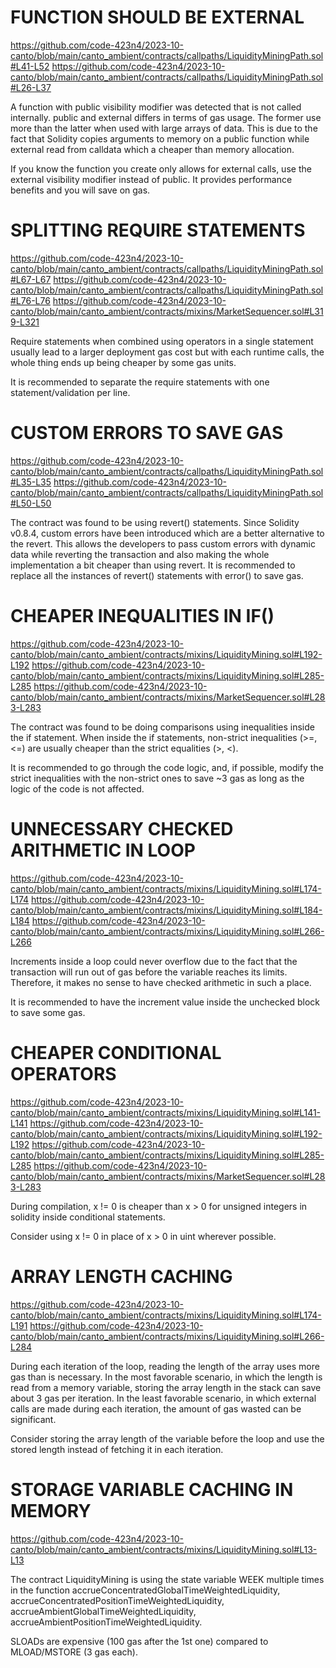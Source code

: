 # FUNCTION SHOULD BE EXTERNAL
https://github.com/code-423n4/2023-10-canto/blob/main/canto_ambient/contracts/callpaths/LiquidityMiningPath.sol#L41-L52
https://github.com/code-423n4/2023-10-canto/blob/main/canto_ambient/contracts/callpaths/LiquidityMiningPath.sol#L26-L37

A function with public visibility modifier was detected that is not called internally.
public and external differs in terms of gas usage. The former use more than the latter when used with large arrays of data. This is due to the fact that Solidity copies arguments to memory on a public function while external read from calldata which a cheaper than memory allocation.

If you know the function you create only allows for external calls, use the external visibility modifier instead of public. It provides performance benefits and you will save on gas.

# SPLITTING REQUIRE STATEMENTS
https://github.com/code-423n4/2023-10-canto/blob/main/canto_ambient/contracts/callpaths/LiquidityMiningPath.sol#L67-L67
https://github.com/code-423n4/2023-10-canto/blob/main/canto_ambient/contracts/callpaths/LiquidityMiningPath.sol#L76-L76
https://github.com/code-423n4/2023-10-canto/blob/main/canto_ambient/contracts/mixins/MarketSequencer.sol#L319-L321

Require statements when combined using operators in a single statement usually lead to a larger deployment gas cost but with each runtime calls, the whole thing ends up being cheaper by some gas units.

It is recommended to separate the require statements with one statement/validation per line.

# CUSTOM ERRORS TO SAVE GAS
https://github.com/code-423n4/2023-10-canto/blob/main/canto_ambient/contracts/callpaths/LiquidityMiningPath.sol#L35-L35
https://github.com/code-423n4/2023-10-canto/blob/main/canto_ambient/contracts/callpaths/LiquidityMiningPath.sol#L50-L50

The contract was found to be using revert() statements. Since Solidity v0.8.4, custom errors have been introduced which are a better alternative to the revert.
This allows the developers to pass custom errors with dynamic data while reverting the transaction and also making the whole implementation a bit cheaper than using revert.
It is recommended to replace all the instances of revert() statements with error() to save gas.


# CHEAPER INEQUALITIES IN IF()
https://github.com/code-423n4/2023-10-canto/blob/main/canto_ambient/contracts/mixins/LiquidityMining.sol#L192-L192
https://github.com/code-423n4/2023-10-canto/blob/main/canto_ambient/contracts/mixins/LiquidityMining.sol#L285-L285
https://github.com/code-423n4/2023-10-canto/blob/main/canto_ambient/contracts/mixins/MarketSequencer.sol#L283-L283

The contract was found to be doing comparisons using inequalities inside the if statement.
When inside the if statements, non-strict inequalities (>=, <=) are usually cheaper than the strict equalities (>, <).

It is recommended to go through the code logic, and, if possible, modify the strict inequalities with the non-strict ones to save ~3 gas as long as the logic of the code is not affected.

# UNNECESSARY CHECKED ARITHMETIC IN LOOP
https://github.com/code-423n4/2023-10-canto/blob/main/canto_ambient/contracts/mixins/LiquidityMining.sol#L174-L174
https://github.com/code-423n4/2023-10-canto/blob/main/canto_ambient/contracts/mixins/LiquidityMining.sol#L184-L184
https://github.com/code-423n4/2023-10-canto/blob/main/canto_ambient/contracts/mixins/LiquidityMining.sol#L266-L266

Increments inside a loop could never overflow due to the fact that the transaction will run out of gas before the variable reaches its limits. Therefore, it makes no sense to have checked arithmetic in such a place.

It is recommended to have the increment value inside the unchecked block to save some gas.

# CHEAPER CONDITIONAL OPERATORS
https://github.com/code-423n4/2023-10-canto/blob/main/canto_ambient/contracts/mixins/LiquidityMining.sol#L141-L141
https://github.com/code-423n4/2023-10-canto/blob/main/canto_ambient/contracts/mixins/LiquidityMining.sol#L192-L192
https://github.com/code-423n4/2023-10-canto/blob/main/canto_ambient/contracts/mixins/LiquidityMining.sol#L285-L285
https://github.com/code-423n4/2023-10-canto/blob/main/canto_ambient/contracts/mixins/MarketSequencer.sol#L283-L283

During compilation, x != 0 is cheaper than x > 0 for unsigned integers in solidity inside conditional statements.

Consider using x != 0 in place of x > 0 in uint wherever possible.


# ARRAY LENGTH CACHING
https://github.com/code-423n4/2023-10-canto/blob/main/canto_ambient/contracts/mixins/LiquidityMining.sol#L174-L191
https://github.com/code-423n4/2023-10-canto/blob/main/canto_ambient/contracts/mixins/LiquidityMining.sol#L266-L284

During each iteration of the loop, reading the length of the array uses more gas than is necessary. In the most favorable scenario, in which the length is read from a memory variable, storing the array length in the stack can save about 3 gas per iteration. In the least favorable scenario, in which external calls are made during each iteration, the amount of gas wasted can be significant.

Consider storing the array length of the variable before the loop and use the stored length instead of fetching it in each iteration.

# STORAGE VARIABLE CACHING IN MEMORY
https://github.com/code-423n4/2023-10-canto/blob/main/canto_ambient/contracts/mixins/LiquidityMining.sol#L13-L13

The contract LiquidityMining is using the state variable WEEK multiple times in the function accrueConcentratedGlobalTimeWeightedLiquidity, accrueConcentratedPositionTimeWeightedLiquidity, accrueAmbientGlobalTimeWeightedLiquidity, accrueAmbientPositionTimeWeightedLiquidity.

SLOADs are expensive (100 gas after the 1st one) compared to MLOAD/MSTORE (3 gas each).

